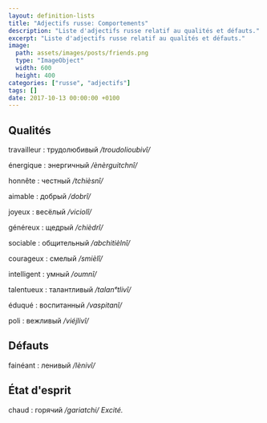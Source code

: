 ```yaml
---
layout: definition-lists
title: "Adjectifs russe: Comportements"
description: "Liste d'adjectifs russe relatif au qualités et défauts."
excerpt: "Liste d'adjectifs russe relatif au qualités et défauts."
image:
  path: assets/images/posts/friends.png
  type: "ImageObject"
  width: 600
  height: 400
categories: ["russe", "adjectifs"]
tags: []
date: 2017-10-13 00:00:00 +0100
---
```


## Qualités

travailleur
: трудолюбивый
*/troudolioubivî/*

énergique
: энергичный
*/ènèrguitchnî/*

honnête
: честный
*/tchièsnî/*

aimable
: добрый
*/dobrî/*

joyeux
: весёлый
*/viciolî/*

généreux
: щедрый
*/chièdrî/*

sociable
: общительный
*/abchitièlnî/*

courageux
: смелый
*/smièlî/*

intelligent
: умный
*/oumnî/*

talentueux
: талантливый
*/talanᵉtlivî/*

éduqué
: воспитанный
*/vaspitanî/*

poli
: вежливый
*/viéjlivî/*


## Défauts

fainéant
: ленивый
*/lènivî/*


## État d'esprit

chaud
: горячий
*/gariatchi/ Excité.*
